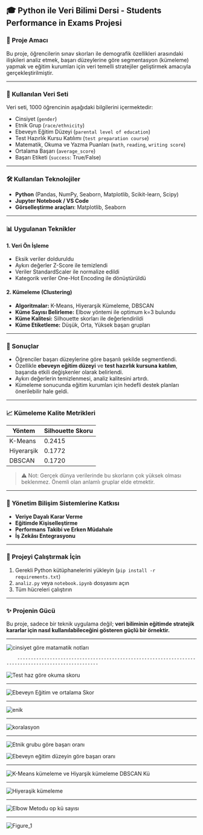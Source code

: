 
## 🎓 Python ile Veri Bilimi Dersi - Students Performance in Exams Projesi

### 📌 Proje Amacı

Bu proje, öğrencilerin sınav skorları ile demografik özellikleri arasındaki ilişkileri analiz etmek, başarı düzeylerine göre segmentasyon (kümeleme) yapmak ve eğitim kurumları için veri temelli stratejiler geliştirmek amacıyla gerçekleştirilmiştir.

---

### 🧩 Kullanılan Veri Seti

Veri seti, 1000 öğrencinin aşağıdaki bilgilerini içermektedir:

* Cinsiyet (`gender`)
* Etnik Grup (`race/ethnicity`)
* Ebeveyn Eğitim Düzeyi (`parental level of education`)
* Test Hazırlık Kursu Katılımı (`test preparation course`)
* Matematik, Okuma ve Yazma Puanları (`math`, `reading`, `writing score`)
* Ortalama Başarı (`average_score`)
* Başarı Etiketi (`success`: True/False)

---

### 🛠️ Kullanılan Teknolojiler

* **Python** (Pandas, NumPy, Seaborn, Matplotlib, Scikit-learn, Scipy)
* **Jupyter Notebook / VS Code**
* **Görselleştirme araçları**: Matplotlib, Seaborn

---

### 📊 Uygulanan Teknikler

#### 1. **Veri Ön İşleme**

* Eksik veriler dolduruldu
* Aykırı değerler Z-Score ile temizlendi
* Veriler StandardScaler ile normalize edildi
* Kategorik veriler One-Hot Encoding ile dönüştürüldü

#### 2. **Kümeleme (Clustering)**

* **Algoritmalar:** K-Means, Hiyerarşik Kümeleme, DBSCAN
* **Küme Sayısı Belirleme:** Elbow yöntemi ile optimum k=3 bulundu
* **Küme Kalitesi:** Silhouette skorları ile değerlendirildi
* **Küme Etiketleme:** Düşük, Orta, Yüksek başarı grupları

---

### 🧠 Sonuçlar

* Öğrenciler başarı düzeylerine göre başarılı şekilde segmentlendi.
* Özellikle **ebeveyn eğitim düzeyi** ve **test hazırlık kursuna katılım**, başarıda etkili değişkenler olarak belirlendi.
* Aykırı değerlerin temizlenmesi, analiz kalitesini artırdı.
* Kümeleme sonucunda eğitim kurumları için hedefli destek planları önerilebilir hale geldi.

---

### 📈 Kümeleme Kalite Metrikleri

| Yöntem     | Silhouette Skoru |
| ---------- | ---------------- |
| K-Means    | 0.2415           |
| Hiyerarşik | 0.1772           |
| DBSCAN     | 0.1720           |

> ⚠️ Not: Gerçek dünya verilerinde bu skorların çok yüksek olması beklenmez. Önemli olan anlamlı gruplar elde etmektir.

---

### 🧩 Yönetim Bilişim Sistemlerine Katkısı

* **Veriye Dayalı Karar Verme**
* **Eğitimde Kişiselleştirme**
* **Performans Takibi ve Erken Müdahale**
* **İş Zekâsı Entegrasyonu**

---

### 📁 Projeyi Çalıştırmak İçin

1. Gerekli Python kütüphanelerini yükleyin (`pip install -r requirements.txt`)
2. `analiz.py` veya `notebook.ipynb` dosyasını açın
3. Tüm hücreleri çalıştırın

---

### ✨ Projenin Gücü

Bu proje, sadece bir teknik uygulama değil; **veri biliminin eğitimde stratejik kararlar için nasıl kullanılabileceğini gösteren güçlü bir örnektir.**

---
![cinsiyet göre matamatik notları](https://github.com/user-attachments/assets/1de6babb-b3d8-4890-9bbb-a43b870eca12)

        ----------------------------------------------------------------------------------------------------
![Test haz göre okuma skoru](https://github.com/user-attachments/assets/50f00b6d-b6f3-420a-808e-95c696b49124)

----------------------------------------------------------------------------------------------------

![Ebeveyn Eğitim ve ortalama Skor](https://github.com/user-attachments/assets/5b5e1b3f-3748-4be0-b8bb-303b628ed5ab)

----------------------------------------------------------------------------------------------------

![enik](https://github.com/user-attachments/assets/3d28f362-cd03-4e4f-b81c-e807fd71b60c)

----------------------------------------------------------------------------------------------------

![koralasyon](https://github.com/user-attachments/assets/98667b52-f10a-4ac6-8e71-e7a90cdc810a)

----------------------------------------------------------------------------------------------------
![Etnik grubu göre başarı oranı](https://github.com/user-attachments/assets/506c87aa-4a48-4f00-90dd-bd25c1e1e8a1)

![Ebeveyn eğitim düzeyin göre başarı oranı](https://github.com/user-attachments/assets/ce4f8251-18cd-4168-96ed-c6d828811962)


----------------------------------------------------------------------------------------------------

![K-Means kümeleme ve Hiyarşik kümeleme DBSCAN Kü](https://github.com/user-attachments/assets/b47f5229-2b06-47c1-a675-a4d75473b937)


----------------------------------------------------------------------------------------------------

![Hiyeraşik kümeleme](https://github.com/user-attachments/assets/4433d410-cbe5-414c-8db9-c5ec9a60330e)

----------------------------------------------------------------------------------------------------

![Elbow Metodu op kü sayısı](https://github.com/user-attachments/assets/c1020579-f7d7-4b65-ba26-989e95546265)

----------------------------------------------------------------------------------------------------

![Figure_1](https://github.com/user-attachments/assets/9c760932-bebf-46fc-87bf-2d81fd6fb33a)

